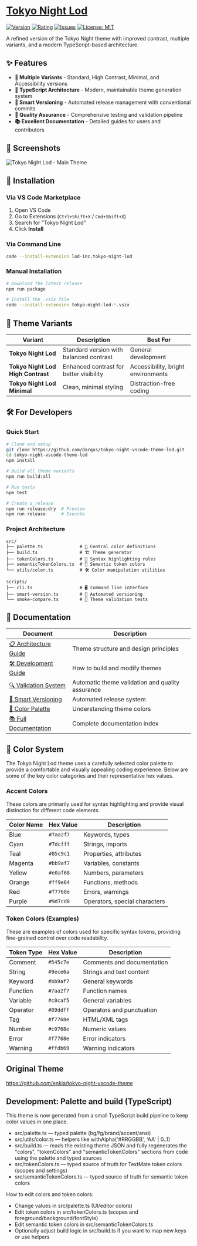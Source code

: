 # [Tokyo Night Lod](https://marketplace.visualstudio.com/items?itemName=lod-inc.tokyo-night-lod)

[![Version](https://img.shields.io/visual-studio-marketplace/v/lod-inc.tokyo-night-lod.svg)](https://marketplace.visualstudio.com/items?itemName=lod-inc.tokyo-night-lod)
[![Rating](https://img.shields.io/visual-studio-marketplace/r/lod-inc.tokyo-night-lod.svg)](https://marketplace.visualstudio.com/items?itemName=lod-inc.tokyo-night-lod&ssr=false#review-details)
[![Issues](https://img.shields.io/github/issues/darqus/tokyo-night-vscode-theme-lod)](https://github.com/darqus/tokyo-night-vscode-theme-lod/issues)
[![License: MIT](https://img.shields.io/badge/License-MIT-yellow.svg)](https://opensource.org/licenses/MIT)

A refined version of the Tokyo Night theme with improved contrast, multiple variants, and a modern TypeScript-based architecture.

## ✨ Features

- **🎨 Multiple Variants** - Standard, High Contrast, Minimal, and Accessibility versions
- **🔧 TypeScript Architecture** - Modern, maintainable theme generation system
- **🤖 Smart Versioning** - Automated release management with conventional commits
- **🧪 Quality Assurance** - Comprehensive testing and validation pipeline
- **📚 Excellent Documentation** - Detailed guides for users and contributors

## 📸 Screenshots

![Tokyo Night Lod - Main Theme](https://github.com/darqus/tokyo-night-vscode-theme-lod/blob/main/static/ss_tokyo_night_dark.png?raw=true)

## 🚀 Installation

### Via VS Code Marketplace

1. Open VS Code
2. Go to Extensions (`Ctrl+Shift+X` / `Cmd+Shift+X`)
3. Search for "Tokyo Night Lod"
4. Click **Install**

### Via Command Line

```bash
code --install-extension lod-inc.tokyo-night-lod
```

### Manual Installation

```bash
# Download the latest release
npm run package

# Install the .vsix file
code --install-extension tokyo-night-lod-*.vsix
```

## 🎨 Theme Variants

| Variant | Description | Best For |
|---------|-------------|----------|
| **Tokyo Night Lod** | Standard version with balanced contrast | General development |
| **Tokyo Night Lod High Contrast** | Enhanced contrast for better visibility | Accessibility, bright environments |
| **Tokyo Night Lod Minimal** | Clean, minimal styling | Distraction-free coding |

## 🛠️ For Developers

### Quick Start

```bash
# Clone and setup
git clone https://github.com/darqus/tokyo-night-vscode-theme-lod.git
cd tokyo-night-vscode-theme-lod
npm install

# Build all theme variants
npm run build:all

# Run tests
npm test

# Create a release
npm run release:dry  # Preview
npm run release      # Execute
```

### Project Architecture

```
src/
├── palette.ts              # 🎨 Central color definitions
├── build.ts                # 🏗️ Theme generator
├── tokenColors.ts          # 🌈 Syntax highlighting rules
├── semanticTokenColors.ts  # 🎯 Semantic token colors
└── utils/color.ts          # 🛠️ Color manipulation utilities

scripts/
├── cli.ts                  # 🖥️ Command line interface
├── smart-version.ts        # 🤖 Automated versioning
└── smoke-compare.ts        # 🧪 Theme validation tests
```

## 📖 Documentation

| Document | Description |
|----------|-------------|
| [📋 Architecture Guide](./docs/ARCHITECTURE.md) | Theme structure and design principles |
| [🛠️ Development Guide](./docs/DEVELOPMENT.md) | How to build and modify themes |
| [🔍 Validation System](./docs/VALIDATION.md) | Automatic theme validation and quality assurance |
| [🤖 Smart Versioning](./docs/SMART_VERSIONING.md) | Automated release system |
| [🎨 Color Palette](./docs/COLOR_PALETTE.md) | Understanding theme colors |
| [📚 Full Documentation](./docs/README.md) | Complete documentation index |

## 🎨 Color System

The Tokyo Night Lod theme uses a carefully selected color palette to provide a comfortable and visually appealing coding experience. Below are some of the key color categories and their representative hex values.

### Accent Colors

These colors are primarily used for syntax highlighting and provide visual distinction for different code elements.

| Color Name | Hex Value | Description |
|---|---|---|
| Blue | `#7aa2f7` | Keywords, types |
| Cyan | `#7dcfff` | Strings, imports |
| Teal | `#85c9c1` | Properties, attributes |
| Magenta | `#bb9af7` | Variables, constants |
| Yellow | `#e0af68` | Numbers, parameters |
| Orange | `#ff9e64` | Functions, methods |
| Red | `#f7768e` | Errors, warnings |
| Purple | `#9d7cd8` | Operators, special characters |

### Token Colors (Examples)

These are examples of colors used for specific syntax tokens, providing fine-grained control over code readability.

| Token Type | Hex Value | Description |
|---|---|---|
| Comment | `#545c7e` | Comments and documentation |
| String | `#9ece6a` | Strings and text content |
| Keyword | `#bb9af7` | General keywords |
| Function | `#7aa2f7` | Function names |
| Variable | `#c0caf5` | General variables |
| Operator | `#89ddff` | Operators and punctuation |
| Tag | `#f7768e` | HTML/XML tags |
| Number | `#c0768e` | Numeric values |
| Error | `#f7768e` | Error indicators |
| Warning | `#ffdb69` | Warning indicators |

## Original Theme

<https://github.com/enkia/tokyo-night-vscode-theme>

## Development: Palette and build (TypeScript)

This theme is now generated from a small TypeScript build pipeline to keep color values in one place.

- src/palette.ts — typed palette (bg/fg/brand/accent/ansi)
- src/utils/color.ts — helpers like withAlpha('#RRGGBB', 'AA' | 0..1)
- src/build.ts — reads the existing theme JSON and fully regenerates the "colors", "tokenColors" and "semanticTokenColors" sections from code using the palette and typed sources
- src/tokenColors.ts — typed source of truth for TextMate token colors (scopes and settings)
- src/semanticTokenColors.ts — typed source of truth for semantic token colors

How to edit colors and token colors:

- Change values in src/palette.ts (UI/editor colors)
- Edit token colors in src/tokenColors.ts (scopes and foreground/background/fontStyle)
- Edit semantic token colors in src/semanticTokenColors.ts
- Optionally adjust build logic in src/build.ts if you want to map new keys or use helpers
